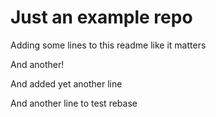 # Just an example repo

Adding some lines to this readme like it matters

And another!

And added yet another line

And another line to test rebase
